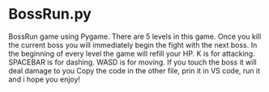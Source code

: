# BossRun.py
BossRun game using Pygame.
There are 5 levels in this game. 
Once you kill the current boss you will immediately begin the fight with the next boss.
In the beginning of every level the game will refill your HP.
K is for attacking.
SPACEBAR is for dashing.
WASD is for moving.
If you touch the boss it will deal damage to you
Copy the code in the other file, prin it in VS code, run it and i hope you enjoy!
